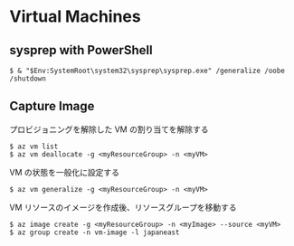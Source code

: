# Virtual Machines

## sysprep with PowerShell
```shell-session
$ & "$Env:SystemRoot\system32\sysprep\sysprep.exe" /generalize /oobe /shutdown
```

## Capture Image
プロビジョニングを解除した VM の割り当てを解除する
```shell-session
$ az vm list
$ az vm deallocate -g <myResourceGroup> -n <myVM>
```

VM の状態を一般化に設定する
```shell-session
$ az vm generalize -g <myResourceGroup> -n <myVM>
```

VM リソースのイメージを作成後、リソースグループを移動する
```shell-session
$ az image create -g <myResourceGroup> -n <myImage> --source <myVM>
$ az group create -n vm-image -l japaneast
```
